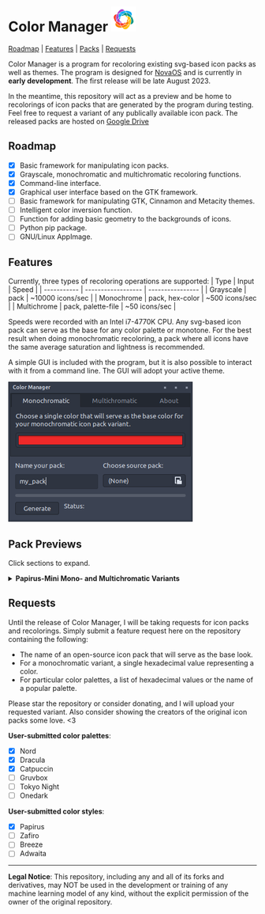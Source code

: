 # Color Manager <img src="resources/icon.svg" width="50"/>

[Roadmap](#roadmap) | [Features](#features) | [Packs](#packs) | [Requests](#requests)

Color Manager is a program for recoloring existing svg-based icon packs as well as themes. The program is designed for [NovaOS](https://github.com/NicklasVraa/NovaOS) and is currently in **early development**. The first release will be late August 2023.

In the meantime, this repository will act as a preview and be home to recolorings of icon packs that are generated by the program during testing. Feel free to request a variant of any publically available icon pack. The released packs are hosted on [Google Drive](https://drive.google.com/drive/folders/1PxN_xtd-8F6M6SU2Ia1yOs4M1Mpy6arj)

## Roadmap <a name="roadmap"></a>
- [x] Basic framework for manipulating icon packs.
- [x] Grayscale, monochromatic and multichromatic recoloring functions.
- [x] Command-line interface.
- [x] Graphical user interface based on the GTK framework.
- [ ] Basic framework for manipulating GTK, Cinnamon and Metacity themes.
- [ ] Intelligent color inversion function.
- [ ] Function for adding basic geometry to the backgrounds of icons.
- [ ] Python pip package.
- [ ] GNU/Linux AppImage.

## Features <a name="features"></a>
Currently, three types of recoloring operations are supported:
| Type        | Input              | Speed            |
| ----------- | ------------------ | ---------------- |
| Grayscale   | pack               | ~10000 icons/sec |
| Monochrome  | pack, hex-color    | ~500 icons/sec   |
| Multichrome | pack, palette-file | ~50 icons/sec    |

Speeds were recorded with an Intel i7-4770K CPU. Any svg-based icon pack can serve as the base for any color palette or monotone. For the best result when doing monochromatic recoloring, a pack where all icons have the same average saturation and lightness is recommended.

A simple GUI is included with the program, but it is also possible to interact with it from a command line. The GUI will adopt your active theme.

![GUI](resources/gui.png)

## Pack Previews <a name="packs"></a>
Click sections to expand.
<details>
<summary><b>Papirus-Mini Mono- and Multichromatic Variants</b></summary>
The original papirus set is massive (>100MB), so this version has been simplified, e.g. icons no longer have multiple versions for slightly different icon sizes. As a result, it only takes up ~10MB when zipped.

| Name  | Examples | Status |
| ----- | -------- | -------|
| Original | <img src="previews/papirus/original/colors.png" width="50"/>  <img src="previews/papirus/original/firefox.png" width="50"/> <img src="previews/papirus/original/vscode.png" width="50"/> <img src="previews/papirus/original/account.png" width="50"/>  <img src="previews/papirus/original/video.png" width="50"/> <img src="previews/papirus/original/git.png" width="50"/> | [Source](https://github.com/PapirusDevelopmentTeam/papirus-icon-theme) |
| Nord | <img src="previews/papirus/nord/colors.png" width="50"/>  <img src="previews/papirus/nord/firefox.png" width="50"/> <img src="previews/papirus/nord/vscode.png" width="50"/> <img src="previews/papirus/nord/account.png" width="50"/>  <img src="previews/papirus/nord/video.png" width="50"/> <img src="previews/papirus/nord/git.png" width="50"/> | Finished |
| Dracula | <img src="previews/papirus/dracula/colors.png" width="50"/>  <img src="previews/papirus/dracula/firefox.png" width="50"/> <img src="previews/papirus/dracula/vscode.png" width="50"/> <img src="previews/papirus/dracula/account.png" width="50"/>  <img src="previews/papirus/dracula/video.png" width="50"/> <img src="previews/papirus/dracula/git.png" width="50"/> | Released |
| Catppuccin | <img src="previews/papirus/catppuccin/colors.png" width="50"/>  <img src="previews/papirus/catppuccin/firefox.png" width="50"/> <img src="previews/papirus/catppuccin/vscode.png" width="50"/> <img src="previews/papirus/catppuccin/account.png" width="50"/>  <img src="previews/papirus/catppuccin/video.png" width="50"/> <img src="previews/papirus/catppuccin/git.png" width="50"/> | Released |

| Name  | Examples | Status |
| ----- | -------- | -------|
| Galactic | <img src="previews/papirus/galactic/colors.png" width="50"/>  <img src="previews/papirus/galactic/firefox.png" width="50"/> <img src="previews/papirus/galactic/vscode.png" width="50"/> <img src="previews/papirus/galactic/account.png" width="50"/>  <img src="previews/papirus/galactic/video.png" width="50"/> <img src="previews/papirus/galactic/git.png" width="50"/> | Released |
| Strawberry | <img src="previews/papirus/strawberry/colors.png" width="50"/>  <img src="previews/papirus/strawberry/firefox.png" width="50"/> <img src="previews/papirus/strawberry/vscode.png" width="50"/> <img src="previews/papirus/strawberry/account.png" width="50"/>  <img src="previews/papirus/strawberry/video.png" width="50"/> <img src="previews/papirus/strawberry/git.png" width="50"/> | Released |
| Amazon | <img src="previews/papirus/amazon/colors.png" width="50"/>  <img src="previews/papirus/amazon/firefox.png" width="50"/> <img src="previews/papirus/amazon/vscode.png" width="50"/> <img src="previews/papirus/amazon/account.png" width="50"/>  <img src="previews/papirus/amazon/video.png" width="50"/> <img src="previews/papirus/amazon/git.png" width="50"/> | Finished |
| Pacific | <img src="previews/papirus/pacific/colors.png" width="50"/>  <img src="previews/papirus/pacific/firefox.png" width="50"/> <img src="previews/papirus/pacific/vscode.png" width="50"/> <img src="previews/papirus/pacific/account.png" width="50"/>  <img src="previews/papirus/pacific/video.png" width="50"/> <img src="previews/papirus/pacific/git.png" width="50"/> | Finished |
| Cobalt | <img src="previews/papirus/cobalt/colors.png" width="50"/>  <img src="previews/papirus/cobalt/firefox.png" width="50"/> <img src="previews/papirus/cobalt/vscode.png" width="50"/> <img src="previews/papirus/cobalt/account.png" width="50"/>  <img src="previews/papirus/cobalt/video.png" width="50"/> <img src="previews/papirus/cobalt/git.png" width="50"/> | Finished |
| Bumblebee | <img src="previews/papirus/bumblebee/colors.png" width="50"/>  <img src="previews/papirus/bumblebee/firefox.png" width="50"/> <img src="previews/papirus/bumblebee/vscode.png" width="50"/> <img src="previews/papirus/bumblebee/account.png" width="50"/>  <img src="previews/papirus/bumblebee/video.png" width="50"/> <img src="previews/papirus/bumblebee/git.png" width="50"/> | Released |
| Goldenrod | <img src="previews/papirus/goldenrod/colors.png" width="50"/>  <img src="previews/papirus/goldenrod/firefox.png" width="50"/> <img src="previews/papirus/goldenrod/vscode.png" width="50"/> <img src="previews/papirus/goldenrod/account.png" width="50"/>  <img src="previews/papirus/goldenrod/video.png" width="50"/> <img src="previews/papirus/goldenrod/git.png" width="50"/> | Released |
| Toffee | <img src="previews/papirus/toffee/colors.png" width="50"/>  <img src="previews/papirus/toffee/firefox.png" width="50"/> <img src="previews/papirus/toffee/vscode.png" width="50"/> <img src="previews/papirus/toffee/account.png" width="50"/>  <img src="previews/papirus/toffee/video.png" width="50"/> <img src="previews/papirus/toffee/git.png" width="50"/> | Finished |
| Coppertone | <img src="previews/papirus/coppertone/colors.png" width="50"/>  <img src="previews/papirus/coppertone/firefox.png" width="50"/> <img src="previews/papirus/coppertone/vscode.png" width="50"/> <img src="previews/papirus/coppertone/account.png" width="50"/>  <img src="previews/papirus/coppertone/video.png" width="50"/> <img src="previews/papirus/coppertone/git.png" width="50"/> | Finished |
| Tavern | <img src="previews/papirus/tavern/colors.png" width="50"/>  <img src="previews/papirus/tavern/firefox.png" width="50"/> <img src="previews/papirus/tavern/vscode.png" width="50"/> <img src="previews/papirus/tavern/account.png" width="50"/>  <img src="previews/papirus/tavern/video.png" width="50"/> <img src="previews/papirus/tavern/git.png" width="50"/> | Finished |
| Bubblegum | <img src="previews/papirus/bubblegum/colors.png" width="50"/>  <img src="previews/papirus/bubblegum/firefox.png" width="50"/> <img src="previews/papirus/bubblegum/vscode.png" width="50"/> <img src="previews/papirus/bubblegum/account.png" width="50"/>  <img src="previews/papirus/bubblegum/video.png" width="50"/> <img src="previews/papirus/bubblegum/git.png" width="50"/> | Finished |
</details>

## Requests <a name="requests"></a>
Until the release of Color Manager, I will be taking requests for icon packs and recolorings. Simply submit a feature request here on the repository containing the following:
- The name of an open-source icon pack that will serve as the base look.
- For a monochromatic variant, a single hexadecimal value representing a color.
- For particular color palettes, a list of hexadecimal values or the name of a popular palette.

Please star the repository or consider donating, and I will upload your requested variant. Also consider showing the creators of the original icon packs some love. <3

**User-submitted color palettes**:
- [x] Nord
- [x] Dracula
- [x] Catpuccin
- [ ] Gruvbox
- [ ] Tokyo Night
- [ ] Onedark

**User-submitted color styles**:
- [x] Papirus
- [ ] Zafiro
- [ ] Breeze
- [ ] Adwaita

---
**Legal Notice**: This repository, including any and all of its forks and derivatives, may NOT be used in the development or training of any machine learning model of any kind, without the explicit permission of the owner of the original repository.

